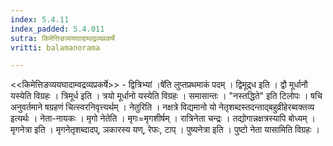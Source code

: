 ```yaml
---
index: 5.4.11
index_padded: 5.4.011
sutra: किमेत्तिङव्ययघादाम्वद्रव्यप्रकर्षे
vritti: balamanorama

---
```

<<किमेत्तिङव्ययघादाम्वद्रव्यप्रकर्षे>> - द्वित्रिभ्यां ।षे॑ति लुप्तप्रथमाकं पदम् । द्विमूद्र्ध इति । द्वौ मूर्धानौ यस्येति विग्रहः । त्रिमूर्ध इति । त्रयो मूर्धानो यस्येति विग्रहः । समासान्तः । "नस्तद्धिते" इति टिलोपः । षचि अनुवर्तमाने षग्रहणं चित्स्वरनिवृत्त्यर्थम् । नेतुरिति । नक्षत्रे विद्यमानो यो नेतृशब्दस्तदन्ताद्बहुव्रीहेरब्वक्तव्य इत्यर्थः । नेता-नायकः । मृगो नेतेति । मृगः=मृगशीर्षम् । रात्रिनेता चन्द्रः । तद्योगान्नक्षत्रस्यापि बोध्यम् । मृगनेत्रा इति । मृगनेतृशब्दादप्, ञकारस्य यण्, रेफः, टाप् । पुष्यनेत्रा इति । पुष्टो नेता यासामिति विग्रहः । 